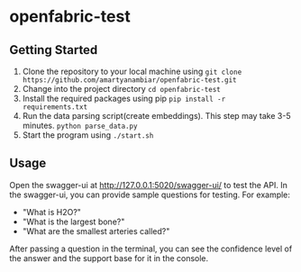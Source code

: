 # openfabric-test

## Getting Started

1. Clone the repository to your local machine using 
   `git clone https://github.com/amartyanambiar/openfabric-test.git`
2. Change into the project directory
   `cd openfabric-test`
3. Install the required packages using pip
   `pip install -r requirements.txt`
4. Run the data parsing script(create embeddings). This step may take 3-5 minutes.
   `python parse_data.py`
5. Start the program using
   `./start.sh`

## Usage

Open the swagger-ui at http://127.0.0.1:5020/swagger-ui/ to test the API.
In the swagger-ui, you can provide sample questions for testing. For example:

- "What is H2O?"
- "What is the largest bone?"
- "What are the smallest arteries called?"

After passing a question in the terminal, you can see the confidence level of the answer and the support base for it in the console.
